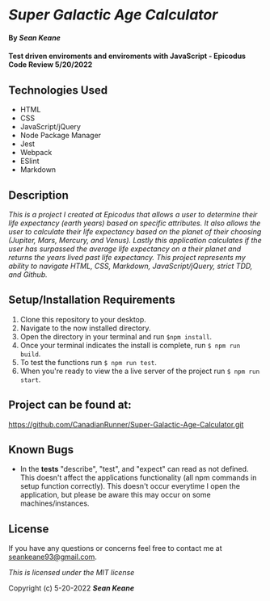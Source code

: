# _Super Galactic Age Calculator_

#### By _**Sean Keane**_

#### Test driven enviroments and enviroments with JavaScript - Epicodus Code Review 5/20/2022

## Technologies Used

* HTML
* CSS
* JavaScript/jQuery
* Node Package Manager
* Jest
* Webpack
* ESlint
* Markdown

## Description
_This is a project I created at Epicodus that allows a user to determine their life expectancy (earth years) based on specific attributes.  It also allows the user to calculate their life expectancy based on the planet of their choosing (Jupiter, Mars, Mercury, and Venus).  Lastly this application calculates if the user has surpassed the average life expectancy on a their planet and returns the years lived past life expectancy.  This project represents my ability to navigate HTML, CSS, Markdown, JavaScript/jQuery, strict TDD, and Github._

## Setup/Installation Requirements

1) Clone this repository to your desktop.
2) Navigate to the now installed directory.
3) Open the directory in your terminal and run `$npm install`.
4) Once your terminal indicates the install is complete, run `$ npm run build`.
5) To test the functions run `$ npm run test`.
6) When you're ready to view the a live server of the project run `$ npm run start`.

## Project can be found at:
https://github.com/CanadianRunner/Super-Galactic-Age-Calculator.git

## Known Bugs

* In the __tests__ "describe", "test", and "expect" can read as not defined.  This doesn't affect the applications functionality (all npm commands in setup function correctly).  This doesn't occur everytime I open the application, but please be aware this may occur on some machines/instances.


## License

If you have any questions or concerns feel free to contact me at seankeane93@gmail.com.

*This is licensed under the MIT license*

Copyright (c) 5-20-2022 **_Sean Keane_**
